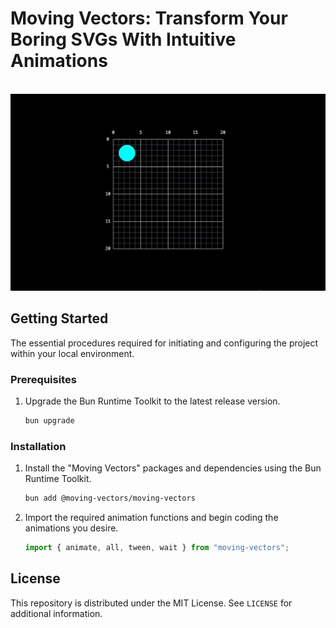 # Moving Vectors: Transform Your Boring SVGs With Intuitive Animations

<br>

<img src="packages/static/Moving-Vectors.gif">

## Getting Started

The essential procedures required for initiating and configuring the project within your local environment.

### Prerequisites

1. Upgrade the Bun Runtime Toolkit to the latest release version.

    ```sh
    bun upgrade
    ```
### Installation

1. Install the "Moving Vectors" packages and dependencies using the Bun Runtime Toolkit.

    ```sh
    bun add @moving-vectors/moving-vectors
    ```

2. Import the required animation functions and begin coding the animations you desire.

    ```js
    import { animate, all, tween, wait } from "moving-vectors";
    ```

## License

This repository is distributed under the MIT License. See `LICENSE` for additional information.